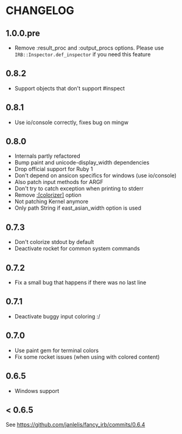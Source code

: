# CHANGELOG

## 1.0.0.pre
* Remove :result_proc and :output_procs options. Please use `IRB::Inspector.def_inspector` if you need this feature

## 0.8.2
* Support objects that don't support #inspect


## 0.8.1
* Use io/console correctly, fixes bug on mingw


## 0.8.0
* Internals partly refactored
* Bump paint and unicode-display_width dependencies
* Drop official support for Ruby 1
* Don't depend on ansicon specifics for windows (use io/console)
* Also patch input methods for ARGF
* Don't try to catch exception when printing to stderr
* Remove [:[colorizer]](:output) option
* Not patching Kernel anymore
* Only path String if east_asian_width option is used


## 0.7.3
* Don't colorize stdout by default
* Deactivate rocket for common system commands


## 0.7.2
* Fix a small bug that happens if there was no last line


## 0.7.1
* Deactivate buggy input coloring :/


## 0.7.0
* Use paint gem for terminal colors
* Fix some rocket issues (when using with colored content)


## 0.6.5
* Windows support


## < 0.6.5
See https://github.com/janlelis/fancy_irb/commits/0.6.4
